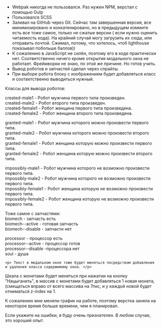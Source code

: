 

<ul>
  <li>Webpak никогда не пользовался. Раз нужен NPM, верстал с помощью Gulp</li>
  <li>Пользовался SCSS</li>
  <li> Заливал на GitHub через Git. Сейчас там завершенная версия, все минимизировано и конкатенировано, но в предыдущем коммите есть все тоже самое, только не сжатые версии ( если нужно оценить читаемость кода). На крайний случай могу загрузить их сюда, или отправить почтой. Сжимал, потому, что хотелось, чтоб lighthouse показывал побольше баллов))</li>
  <li> К сожалению в JavaScript не силён, поэтому его в коде практически нет. Соответственно ничего кроме открытия модального окна не работает.
    Фреймворки не знаю, по этой же причине. Но готов учить.</li>
  <li> Вывод роботов и запчастей сделал через спрайты.</li>
  <li> При выборе робота блоку с изображением будет добавляться класс и соответственно выводиться нужный.</li>
</ul>
<p>  Классы для вывода роботов:</p>
 
   <p>
    created-male1 - Робот мужчина первого типа произведен. <br>
    created-male2 - Робот второго типа произведен. <br>
    created-female1 - Робот женщина первого типа произведена. <br>
    created-female2 - Робот женщина второго типа произведена. <br></p> 
   <p>
    granted-male1 - Робот мужчина которого можно произвести первого типа.<br>
    granted-male2 - Робот мужчина которого можно произвести второго типа.<br>
    granted-female1 - Робот женщина которую можно произвести первого типа.<br>
    granted-female2 - Робот женщина которую можно произвести второго типа.<br>
   </p>
   
   <p>
    impossibly-male1 - Робот мужчина которого не возможно произвести первого типа. <br>
    impossibly-male2 - Робот мужчина которого не возможно произвести первого типа. <br>
    impossibly-female1 - Робот женщина которую не возможно произвести первого типа. <br>
    impossibly-female2 - Робот женщина которую не возможно произвести первого типа. <br>
   </p>
   <p> 
<div>    Тоже самое с запчастями:</div>
    biomech - запчасть есть <br>
    biomech--active - готовая запчасть <br>
    biomech--disable - запчасти нет <br></p>
    
   <p> processor - процессор есть <br>
    processor--active - процессор готов <br>
    processor--disable -процессора нет <br>
    soul - душа <br></p>
    
    <p> Текст в модальном окне тоже будет меняться посредством добавления и удаления класса содержимому окна. </p>
   <p> Шкала с монетами будет меняться при нажатии на кнопку "Нацыганить", в массив с монетами будет добавляться 1 новая монета, (смещаться вправо от всего массива на 7пкс, и у каждой новой будет отниматься z-index на 1.</p>
    
   <p> К сожалению мне меняли график на работе, поэтому верстка заняла на некоторое время больше времени, чем я планировал.</p>
    
   <p> Если укажите на ошибки, я буду очень признателен. В любом случае, это хороший опыт.</p>
